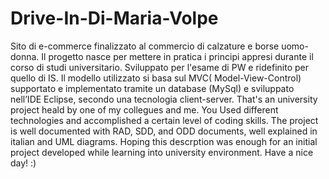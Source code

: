 # Drive-In-Di-Maria-Volpe
Sito di e-commerce finalizzato al commercio di calzature e borse uomo-donna. Il progetto nasce per mettere in pratica i principi appresi durante il corso di studi universitario.  Sviluppato per l'esame di PW e ridefinito per quello di IS. Il modello utilizzato si basa sul MVC( Model-View-Control) supportato e implementato tramite un database (MySql)  e sviluppato nell’IDE Eclipse, secondo una tecnologia client-server. 
That's an university project heald by one of my collegues and me. You Used different technologies and accomplished a certain level of coding skills. The project is well documented with RAD, SDD, and ODD documents, well explained in italian and UML diagrams. 
Hoping this descrption was enough for an initial project developed while learning into university environment. 
Have a nice day! :)
